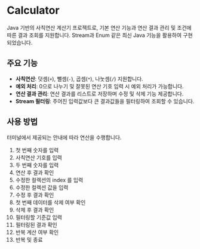 # Calculator
Java 기반의 사칙연산 계산기 프로젝트로, 기본 연산 기능과 연산 결과 관리 및 조건에 따른 결과 조회를 지원합니다.
Stream과 Enum 같은 최신 Java 기능을 활용하여 구현되었습니다.

## 주요 기능
- **사칙연산**: 덧셈(`+`), 뺄셈(`-`), 곱셈(`*`), 나눗셈(`/`) 지원합니다.
- **예외 처리**: 0으로 나누기 및 잘못된 연산 기호 입력 시 예외 처리가 가능합니다.
- **연산 결과 관리**: 연산 결과를 리스트로 저장하며 수정 및 삭제 기능 제공합니다.
- **Stream 필터링**: 주어진 입력값보다 큰 결과값들을 필터링하여 조회할 수 있습니다.

## 사용 방법
터미널에서 제공되는 안내에 따라 연산을 수행합니다.
1. 첫 번째 숫자를 입력
2. 사칙연산 기호를 입력
3. 두 번째 숫자를 입력
4. 연산 후 결과 확인
5. 수정한 컬렉션의 index 를 입력
6. 수정한 컬렉션 값을 입력
7. 수정 후 결과 확인
8. 첫 번째 데이터를 삭제 여부 확인
9. 삭제 후 결과 확인
10. 필터링할 기준값 입력
11. 필터링된 결과 확인
12. 반복 계산 여부 확인
13. 반복 및 종료
